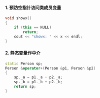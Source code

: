 #### 1. 预防空指针访问类成员变量   
```cpp
void showx()
{
    if (this == NULL)
        return;
    cout << "showx: " << x << endl;
}
```  
#### 2. 静态变量作中介  
```cpp
static Person sp;
Person &operator+(Person &p1, Person &p2)
{
    sp._a = p1._a + p2._a;
    sp._b = p1._b + p2._b;
    return sp;
}
```
